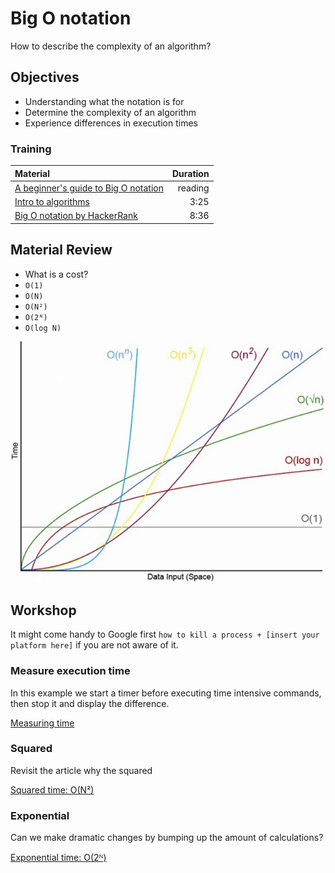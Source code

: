 # Big O notation

How to describe the complexity of an algorithm?

## Objectives
 - Understanding what the notation is for
 - Determine the complexity of an algorithm 
 - Experience differences in execution times

### Training
| Material | Duration |
|:---------|-----:|
|[A beginner's guide to Big O notation](https://rob-bell.net/2009/06/a-beginners-guide-to-big-o-notation/) | reading |
|[Intro to algorithms](https://www.youtube.com/watch?v=HFLczUUHWNw) | 3:25 |
|[Big O notation by HackerRank](https://www.youtube.com/watch?v=v4cd1O4zkGw)| 8:36 |

## Material Review
 - What is a cost?
 - `O(1)`
 - `O(N)`
 - `O(N²)`
 - `O(2ᴺ)`
 - `O(log N)`

![Big O chart](plot.jpg "Big O chart")

## Workshop

It might come handy to Google first `how to kill a process + [insert your platform here]` if you are not aware of it.

### Measure execution time

In this example we start a timer before executing time intensive commands, then stop it and display the difference.

[Measuring time](workshop/MeasureTime.java)

### Squared

Revisit the article why the squared 

[Squared time: O(N²)](workshop/Squared.java)

### Exponential

Can we make dramatic changes by bumping up the amount of calculations?

[Exponential time: O(2ᴺ)](workshop/Exponential.java)

